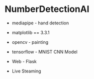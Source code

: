 # NumberDetectionAI

* mediapipe - hand detection
* matplotlib == 3.3.1
* opencv - painting
* tensorflow - MNIST CNN Model

* Web - Flask
* Live Steaming 